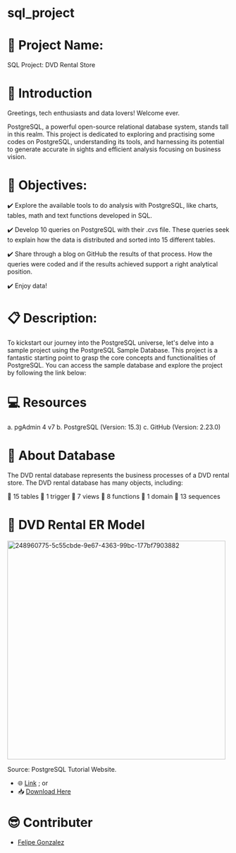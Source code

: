 # sql_project

# 🚀 Project Name:
SQL Project: DVD Rental Store


# 📜 Introduction


Greetings, tech enthusiasts and data lovers! Welcome ever.

PostgreSQL, a powerful open-source relational database system, stands tall in this realm. This project is dedicated to exploring and practising some codes on PostgreSQL, understanding its tools, and harnessing its potential to generate accurate in sights and efficient analysis focusing on business vision.


# 💯 Objectives:

✔️ Explore the available tools to do analysis with PostgreSQL, like charts, tables, math and text functions developed in SQL.

✔️ Develop 10 queries on PostgreSQL with their .cvs file. These queries seek to explain how the data is distributed and sorted into 15 different tables.

✔️ Share through a blog on GitHub the results of that process. How the queries were coded and if the results achieved support a right analytical position.

✔️ Enjoy data!


# 📋 Description:

To kickstart our journey into the PostgreSQL universe, let's delve into a sample project using the PostgreSQL Sample Database. This project is a fantastic starting point to grasp the core concepts and functionalities of PostgreSQL. You can access the sample database and explore the project by following the link below:

# 💻 Resources
a. pgAdmin 4 v7 
b. PostgreSQL (Version: 15.3)
c. GitHub (Version: 2.23.0)

# 📂 About Database

The DVD rental database represents the business processes of a DVD rental store. The DVD rental database has many objects, including:

📍 15 tables
📍 1 trigger
📍 7 views 
📍 8 functions
📍 1 domain
📍 13 sequences

# 📖 DVD Rental ER Model

<img width="495" alt="248960775-5c55cbde-9e67-4363-99bc-177bf7903882" src="https://github.com/Felipegg2/sql_project/assets/147356131/5de6170b-3970-48b2-9ca3-6a23ffd37bcd">

Source: PostgreSQL Tutorial Website.
- 🌐 [Link](https://www.postgresqltutorial.com/postgresql-getting-started/postgresql-sample-database/) ; or
- 📥 [Download Here](https://www.postgresqltutorial.com/wp-content/uploads/2019/05/dvdrental.zip)

# 😎 Contributer
- [Felipe Gonzalez](https://www.linkedin.com/in/felipegzgc)
